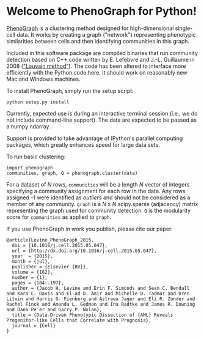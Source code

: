Welcome to PhenoGraph for Python!
================================

[PhenoGraph](http://www.cell.com/cell/abstract/S0092-8674(15)00637-6) is a clustering method designed for high-dimensional single-cell data. It works by creating a graph 
("network") representing phenotypic similarities between cells and then identifying communities in this graph.

Included in this software package are compiled binaries that run community detection based on C++ code written by
E. Lefebvre and J.-L. Guillaume in 2008 (["Louvain method"](https://sites.google.com/site/findcommunities/)). The code
has been altered to interface more efficiently with the Python code here. It should work on reasonably new Mac and
Windows machines.

To install PhenoGraph, simply run the setup script:

```
python setup.py install
```

Currently, expected use is during an interactive terminal session (i.e., we do not include command-line support).
The data are expected to be passed as a numpy ndarray.

Support is provided to take advantage of IPython's parallel computing packages, which greatly enhances speed for large
data sets.
 
To run basic clustering:

```
import phenograph
communities, graph, Q = phenograph.cluster(data)
```
For a dataset of *N* rows, `communities` will be a length *N* vector of integers specifying a community assignment for each row
in the data. Any rows assigned -1 were identified as *outliers* and should not be considered as a member of any community.
`graph` is a *N* x *N* scipy.sparse (adjacency) matrix representing the graph used for community detection. `Q` is the modularity score for `communities` as applied to `graph`.

If you use PhenoGraph in work you publish, please cite our paper:
```
@article{Levine_PhenoGraph_2015,
  doi = {10.1016/j.cell.2015.05.047},
  url = {http://dx.doi.org/10.1016/j.cell.2015.05.047},
  year  = {2015},
  month = {jul},
  publisher = {Elsevier {BV}},
  volume = {162},
  number = {1},
  pages = {184--197},
  author = {Jacob H. Levine and Erin F. Simonds and Sean C. Bendall and Kara L. Davis and El-ad D. Amir and Michelle D. Tadmor and Oren Litvin and Harris G. Fienberg and Astraea Jager and Eli R. Zunder and Rachel Finck and Amanda L. Gedman and Ina Radtke and James R. Downing and Dana Pe'er and Garry P. Nolan},
  title = {Data-Driven Phenotypic Dissection of {AML} Reveals Progenitor-like Cells that Correlate with Prognosis},
  journal = {Cell}
}
```
